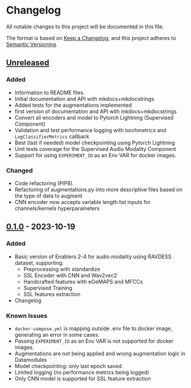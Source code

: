 # Changelog
All notable changes to this project will be documented in this file.

The format is based on [Keep a Changelog](https://keepachangelog.com/en/1.0.0/),
and this project adheres to [Semantic Versioning](https://semver.org/spec/v2.0.0.html).

## [Unreleased]

### Added
- Information to README files.
- Initial documentation and API with mkdocs+mkdocstrings
- Added tests for the augmentations implemented
- first version of documentation and API with mkdocs+mkdocstrings
- Convert all encoders and model to Pytorch Lightning (Supervised Component) 
- Validation and test performance logging with torchmetrics and `LogClassifierMetrics` callback
- Best (last if needed) model checkpointing using Pytorch Lightning
- Unit tests coverage for the Supervised Audio Modality Component
- Support for using `EXPERIMENT_ID` as an Env VAR for docker images.

### Changed
- Code refactoring (PIP8).
- Refactoring of augmentations.py into more descriptive files based on the type of data to augment
- CNN encoder now accepts variable length list inputs for channels/kernels hyperparameters

## [0.1.0] - 2023-10-19
### Added
- Basic version of Enablers 2-4 for audio modality using RAVDESS dataset, supporting:
  - Preprocessing with standardize
  - SSL Encoder with CNN and Wav2vec2
  - Handcrafted features with eGeMAPS and MFCCs
  - Supervised Training
  - SSL features extraction
- Changelog

### Known Issues
- `docker-compose.yml` is mapping outside .env file to docker image, generating an error in some cases.
- Passing `EXPERIMENT_ID` as an Env VAR is not supported for docker images.
- Augmentations are not being applied and wrong augmentation logic in Datamodules
- Model checkpointing: only last epoch saved
- Limited logging (no performance metrics being logged)
- Only CNN model is supported for SSL feature extraction

<!-- 
Example of Categories to use in each release

### Added
- Just an example of how to use changelog.

### Changed
- Just an example of how to use changelog.

### Fixed
- Just an example of how to use changelog.

### Removed
- Just an example of how to use changelog.

### Deprecated
- Just an example of how to use changelog. -->


[unreleased]: https://github.com/um-xr2learn-enablers/XR2Learn-Training/compare/v0.1.0...master
[0.1.0]: https://github.com/um-xr2learn-enablers/XR2Learn-Training/releases/tag/v0.1.0
